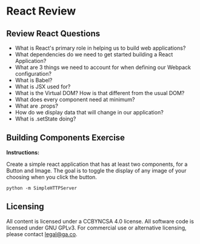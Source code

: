 # React Review

## Review React Questions

  * What is React's primary role in helping us to build web applications?
  * What dependencies do we need to get started building a React Application?
  * What are 3 things we need to account for when defining our Webpack configuration?
  * What is Babel?
  * What is JSX used for?
  * What is the Virtual DOM? How is that different from the usual DOM?
  * What does every component need at minimum?
  * What are .props?
  * How do we display data that will change in our application?
  * What is .setState doing?

## Building Components Exercise

**Instructions:**

Create a simple react application that has at least two components, for a Button and Image. The goal is to toggle the display of any image of your choosing when you click the button.

```
python -m SimpleHTTPServer
```


## Licensing
All content is licensed under a CC­BY­NC­SA 4.0 license.
All software code is licensed under GNU GPLv3. For commercial use or alternative licensing, please contact legal@ga.co.

